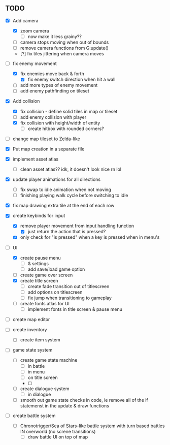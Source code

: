 ## TODO

- [x] Add camera
    - [x] zoom camera
        - [ ] now make it less grainy??
    - [ ] camera stops moving when out of bounds
    - [ ] remove camera functions from G:update()
    - [?] fix tiles jittering when camera moves

- [ ] fix enemy movement
    - [x] fix enemies move back & forth
        - [x] fix enemy switch direction when hit a wall
    - [ ] add more types of enemy movement
    - [ ] add enemy pathfinding on tileset

- [x] Add collision
    - [x] fix collision - define solid tiles in map or tileset
    - [ ] add enemy collision with player
    - [x] fix collision with height/width of entity
        - [ ] create hitbox with rounded corners?

- [ ] change map tileset to Zelda-like
- [x] Put map creation in a separate file

- [x] implement asset atlas
    - [ ] clean asset atlas?? idk, it doesn't look nice rn lol


- [x] update player animations for all directions
    - [ ] fix swap to idle animation when not moving
    - [ ] finishing playing walk cycle before switching to idle 

- [x] fix map drawing extra tile at the end of each row

- [x] create keybinds for input
    - [x] remove player movement from input handling function
        - [x] just return the action that is pressed?    
    - [x] only check for "is pressed" when a key is pressed when in menu's

- [ ] UI
    - [x] create pause menu
        - [ ] & settings
        - [ ] add save/load game option
    - [ ] create game over screen
    - [x] create title screen
        - [ ] create fade transition out of titlescreen
        - [ ] add options on titlescreen
        - [ ] fix jump when transitioning to gameplay
    - [ ] create fonts atlas for UI
        - [ ] implement fonts in title screen & pause menu

- [ ] create map editor

- [ ] create inventory
    - [ ] create item system

- [ ] game state system
    - [ ] create game state machine
        - [ ] in battle
        - [ ] in menu
        - [ ] on title screen
        - [ ] 
    - [ ] create dialogue system
        - [ ] in dialogue
    - [ ] smooth out game state checks in code, ie remove all of the if statemenst in the update & draw functions

- [ ] create battle system
    - [ ] Chronotrigger/Sea of Stars-like battle system with turn based battles IN overworld (no screne transitions)
        - [ ] draw battle UI on top of map

